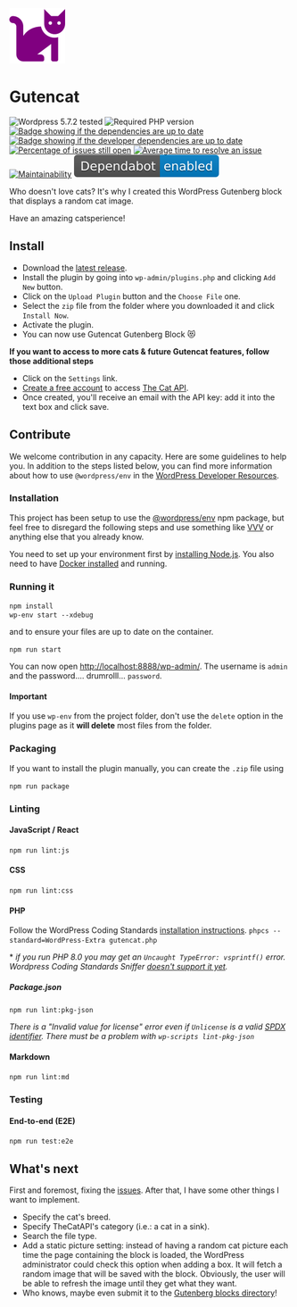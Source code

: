 ![a black cat sitting](assets/logo.svg)

# Gutencat

![Wordpress 5.7.2 tested](https://img.shields.io/badge/wordpress-v5.7.2%20tested-brightgreen) ![Required PHP version](https://img.shields.io/badge/php-%3E%3D7.2-blue) [![Badge showing if the dependencies are up to date](https://status.david-dm.org/gh/fharper/gutencat.svg)](https://david-dm.org/fharper/gutencat "Up to date or out of date") [![Badge showing if the developer dependencies are up to date](https://status.david-dm.org/gh/fharper/gutencat.svg?type=dev)](https://david-dm.org/fharper/gutencat?type=dev "Up to date or out of date")
[![Percentage of issues still open](http://isitmaintained.com/badge/open/fharper/gutencat.svg)](http://isitmaintained.com/project/fharper/gutencat "Percentage of issues still open") [![Average time to resolve an issue](http://isitmaintained.com/badge/resolution/fharper/gutencat.svg)](http://isitmaintained.com/project/fharper/gutencat "Average time to resolve an issue") [![Maintainability](https://api.codeclimate.com/v1/badges/b272e2922fee9d3d0233/maintainability)](https://codeclimate.com/github/fharper/gutencat/maintainability) [![Dependabot enabled](assets/dependabot.svg)](https://github.com/fharper/gutencat/security/advisories)

Who doesn't love cats? It's why I created this WordPress Gutenberg block that displays a random cat image.

Have an amazing catsperience!

## Install

- Download the [latest release](https://github.com/fharper/gutencat/releases).
- Install the plugin by going into `wp-admin/plugins.php` and clicking `Add New` button.
- Click on the `Upload Plugin` button and the `Choose File` one.
- Select the `zip` file from the folder where you downloaded it and click `Install Now`.
- Activate the plugin.
- You can now use Gutencat Gutenberg Block 😻

**If you want to access to more cats & future Gutencat features, follow those additional steps**

- Click on the `Settings` link.
- [Create a free account](https://thecatapi.com/signup) to access [The Cat API](https://thecatapi.com/).
- Once created, you'll receive an email with the API key: add it into the text box and click save.

## Contribute

We welcome contribution in any capacity. Here are some guidelines to help you. In addition to the steps listed below, you can find more information about how to use `@wordpress/env` in the [WordPress Developer Resources](https://developer.wordpress.org/block-editor/reference-guides/packages/packages-env/#usage).

### Installation

This project has been setup to use the [@wordpress/env](https://developer.wordpress.org/block-editor/reference-guides/packages/packages-env/) npm package, but feel free to disregard the following steps and use something like [VVV](https://varyingvagrantvagrants.org/) or anything else that you already know.

You need to set up your environment first by [installing Node.js](https://nodejs.org/en/download/package-manager/). You also need to have [Docker installed](https://docs.docker.com/get-docker/) and running.

### Running it

```
npm install
wp-env start --xdebug
```

and to ensure your files are up to date on the container.

`npm run start`

You can now open [http://localhost:8888/wp-admin/](http://localhost:8888/wp-admin/). The username is `admin` and the password.... drumrolll... `password`.

#### Important
If you use `wp-env` from the project folder, don't use the `delete` option in the plugins page as it **will delete** most files from the folder.

### Packaging

If you want to install the plugin manually, you can create the `.zip` file using

`npm run package`

### Linting

#### JavaScript / React

`npm run lint:js`

#### CSS

`npm run lint:css`

#### PHP

Follow the WordPress Coding Standards [installation instructions](https://github.com/WordPress/WordPress-Coding-Standards#installation).
`phpcs --standard=WordPress-Extra gutencat.php`

\* *if you run PHP 8.0 you may get an `Uncaught TypeError: vsprintf()` error. Wordpress Coding Standards Sniffer [doesn't support it yet](https://github.com/WordPress/WordPress-Coding-Standards/issues/1967).*

##### Package.json

`npm run lint:pkg-json`

*There is a "Invalid value for license" error even if `Unlicense` is a valid [SPDX identifier](https://spdx.org/licenses/). There must be a problem with `wp-scripts lint-pkg-json`*

#### Markdown

`npm run lint:md`

### Testing

#### End-to-end (E2E)

`npm run test:e2e`

## What's next

First and foremost, fixing the [issues](https://github.com/fharper/gutencat/issues). After that, I have some other things I want to implement.

- Specify the cat's breed.
- Specify TheCatAPI's category (i.e.: a cat in a sink).
- Search the file type.
- Add a static picture setting: instead of having a random cat picture each time the page containing the block is loaded, the WordPress administrator could check this option when adding a box. It will fetch a random image that will be saved with the block. Obviously, the user will be able to refresh the image until they get what they want.
- Who knows, maybe even submit it to the [Gutenberg blocks directory](https://github.com/WordPress/wporg-plugin-guidelines/blob/block-guidelines/blocks.md)!
